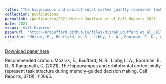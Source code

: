 ```yaml
---
title: "The hippocampus and orbitofrontal cortex jointly represent task structure during memory-guided decision making"
collection: publications
permalink: /publication/2021-Mizrak_Bouffard_et_al_Cell_Reports_2021
date: 2021
venue: 'Cell Reports'
paperurl: 'http://nrbouffard.github.io/files/Mizrak_Bouffard_et_al_Cell_Reports_2021.pdf'
citation: 'Mõzrak, E., Bouffard, N. R., Libby, L. A., Boorman, E. D., &amp; Ranganath, C. (2021). The hippocampus and orbitofrontal cortex jointly represent task structure during memory-guided decision making. Cell Reports, 37(9), 110065.'
---
```


<a href='http://nrbouffard.github.io/files/Mizrak_Bouffard_et_al_Cell_Reports_2021.pdf'>Download paper here</a>

Recommended citation: Mõzrak, E., Bouffard, N. R., Libby, L. A., Boorman, E. D., & Ranganath, C. (2021). The hippocampus and orbitofrontal cortex jointly represent task structure during memory-guided decision making. Cell Reports, 37(9), 110065.